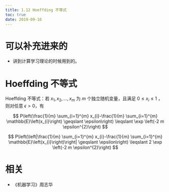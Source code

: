 ```yaml
---
title: 1.12 Hoeffding 不等式
toc: true
date: 2019-09-16
---
```

# 可以补充进来的

- 讲到计算学习理论的时候用到的。


# Hoeffding 不等式

Hoeffding 不等式：若 $x_{1}, x_{2}, \ldots, x_{m}$ 为 $m$ 个独立随机变量，且满足 $0 \leqslant x_{i} \leqslant 1$ ，则对任意 $\epsilon>0$，有

$$
P\left(\frac{1}{m} \sum_{i=1}^{m} x_{i}-\frac{1}{m} \sum_{i=1}^{m} \mathbb{E}\left(x_{i}\right) \geqslant \epsilon\right) \leqslant \exp \left(-2 m \epsilon^{2}\right)
$$

$$
P\left(\left|\frac{1}{m} \sum_{i=1}^{m} x_{i}-\frac{1}{m} \sum_{i=1}^{m} \mathbb{E}\left(x_{i}\right)\right| \geqslant \epsilon\right) \leqslant 2 \exp \left(-2 m \epsilon^{2}\right)
$$


# 相关

- 《机器学习》周志华
